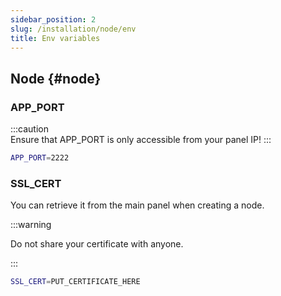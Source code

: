 ```yaml
---
sidebar_position: 2
slug: /installation/node/env
title: Env variables
---
```


## Node {#node}

### APP_PORT

:::caution  
Ensure that APP_PORT is only accessible from your panel IP!
:::

```bash
APP_PORT=2222
```

### SSL_CERT

You can retrieve it from the main panel when creating a node.

:::warning

Do not share your certificate with anyone.

:::

```bash
SSL_CERT=PUT_CERTIFICATE_HERE
```
